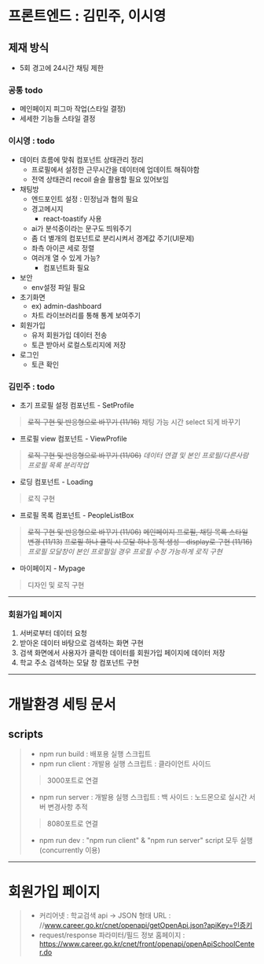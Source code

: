 # 프론트엔드 : 김민주, 이시영      

## 제재 방식
* 5회 경고에 24시간 채팅 제한

### 공통 todo
* 메인페이지 피그마 작업(스타일 결정)
* 세세한 기능들 스타일 결정


### 이시영 : todo
* 데이터 흐름에 맞춰 컴포넌트 상태관리 정리
    * 프로필에서 설정한 근무시간을 데이터에 업데이트 해줘야함
    * 전역 상태관리 recoil 슬슬 활용할 필요 있어보임
* 채팅방
    * 엔드포인트 설정 : 민정님과 협의 필요
    * 경고메시지
        * react-toastify 사용
    * ai가 분석중이라는 문구도 띄워주기
    * 좀 더 별개의 컴포넌트로 분리시켜서 경계값 주기(UI문제)
    * 좌측 아이콘 세로 정렬
    * 여러개 열 수 있게 가능?
        * 컴포넌트화 필요
* 보안
    * env설정 파일 필요
* 초기화면
    * ex) admin-dashboard
    * 차트 라이브러리를 통해 통계 보여주기
* 회원가입
    * 유저 회원가입 데이터 전송
    * 토큰 받아서 로컬스토리지에 저장
* 로그인
    * 토큰 확인


### 김민주 : todo 
* 초기 프로필 설정 컴포넌트 - SetProfile
> ~~로직 구현 및 반응형으로 바꾸기 (11/16)~~
채팅 가능 시간 select 되게 바꾸기
* 프로필 view 컴포넌트 - ViewProfile
> ~~로직 구현 및 반응형으로 바꾸기 (11/06)~~
*데이터 연결 및 본인 프로필/다른사람 프로필 목록 분리작업*
* 로딩 컴포넌트 - Loading
> 로직 구현
* 프로필 목록 컴포넌트 - PeopleListBox
> ~~로직 구현 및 반응형으로 바꾸기 (11/06)~~
~~메인페이지 프로필, 채팅 목록 스타일 변경 (11/13)~~
~~프로필 하나 클릭 시 모달 하나 동적 생성 - display로 구현 (11/16)~~
*프로필 모달창이 본인 프로필일 경우 프로필 수정 가능하게 로직 구현* 
* 마이페이지 - Mypage
> 디자인 및 로직 구현

--- 
### 회원가입 페이지
1. 서버로부터 데이터 요청
2. 받아온 데이터 바탕으로 검색하는 화면 구현
3. 검색 화면에서 사용자가 클릭한 데이터를 회원가입 페이지에 데이터 저장
4. 학교 주소 검색하는 모달 창 컴포넌트 구현
***    
# 개발환경 세팅 문서
## scripts    
> * npm run build : 배포용 실행 스크립트
> * npm run client : 개발용 실행 스크립트 : 클라이언트 사이드
> > 3000포트로 연결
> * npm run server : 개발용 실행 스크립트 : 백 사이드 : 노드몬으로 실시간 서버 변경사항 추적
> > 8080포트로 연결
> * npm run dev : "npm run client" & "npm run server" script 모두 실행(concurrently 이용)
***    
# 회원가입 페이지
> * 커리어넷 : 학교검색 api -> JSON 형태 URL : //www.career.go.kr/cnet/openapi/getOpenApi.json?apiKey=인증키
> * request/response 파라미터/필드 정보 홈페이지 : https://www.career.go.kr/cnet/front/openapi/openApiSchoolCenter.do